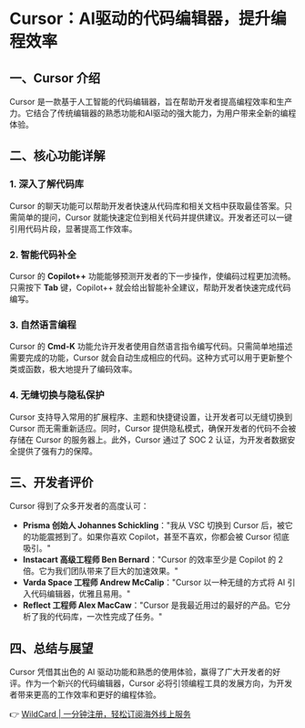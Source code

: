 # Cursor：AI驱动的代码编辑器，提升编程效率

## 一、Cursor 介绍

Cursor 是一款基于人工智能的代码编辑器，旨在帮助开发者提高编程效率和生产力。它结合了传统编辑器的熟悉功能和AI驱动的强大能力，为用户带来全新的编程体验。

## 二、核心功能详解

### 1. 深入了解代码库

Cursor 的聊天功能可以帮助开发者快速从代码库和相关文档中获取最佳答案。只需简单的提问，Cursor 就能快速定位到相关代码并提供建议。开发者还可以一键引用代码片段，显著提高工作效率。

### 2. 智能代码补全

Cursor 的 **Copilot++** 功能能够预测开发者的下一步操作，使编码过程更加流畅。只需按下 **Tab** 键，Copilot++ 就会给出智能补全建议，帮助开发者快速完成代码编写。

### 3. 自然语言编程

Cursor 的 **Cmd-K** 功能允许开发者使用自然语言指令编写代码。只需简单地描述需要完成的功能，Cursor 就会自动生成相应的代码。这种方式可以用于更新整个类或函数，极大地提升了编码效率。

### 4. 无缝切换与隐私保护

Cursor 支持导入常用的扩展程序、主题和快捷键设置，让开发者可以无缝切换到 Cursor 而无需重新适应。同时，Cursor 提供隐私模式，确保开发者的代码不会被存储在 Cursor 的服务器上。此外，Cursor 通过了 SOC 2 认证，为开发者数据安全提供了强有力的保障。

## 三、开发者评价

Cursor 得到了众多开发者的高度认可：

- **Prisma 创始人 Johannes Schickling**："我从 VSC 切换到 Cursor 后，被它的功能震撼到了。如果你喜欢 Copilot，甚至不喜欢，你都会被 Cursor 彻底吸引。"
- **Instacart 高级工程师 Ben Bernard**："Cursor 的效率至少是 Copilot 的 2 倍。它为我们团队带来了巨大的加速效果。"
- **Varda Space 工程师 Andrew McCalip**："Cursor 以一种无缝的方式将 AI 引入代码编辑器，优雅且易用。"
- **Reflect 工程师 Alex MacCaw**："Cursor 是我最近用过的最好的产品。它分析了我的代码库，一次性完成了任务。"

## 四、总结与展望

Cursor 凭借其出色的 AI 驱动功能和熟悉的使用体验，赢得了广大开发者的好评。作为一个新兴的代码编辑器，Cursor 必将引领编程工具的发展方向，为开发者带来更高的工作效率和更好的编程体验。

👉 [WildCard | 一分钟注册，轻松订阅海外线上服务](https://bbtdd.com/WildCard)